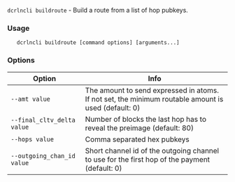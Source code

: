 `dcrlncli buildroute` - Build a route from a list of hop pubkeys.

### Usage

```
   dcrlncli buildroute [command options] [arguments...]
```

### Options

|Option|Info|
|--|--|
| `--amt value`              | The amount to send expressed in atoms. If not set, the minimum routable amount is used (default: 0) |
| `--final_cltv_delta value` | Number of blocks the last hop has to reveal the preimage (default: 80) |
| `--hops value`             | Comma separated hex pubkeys |
| `--outgoing_chan_id value` | Short channel id of the outgoing channel to use for the first hop of the payment (default: 0) |
